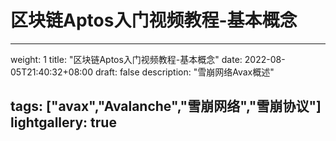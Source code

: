 # 区块链Aptos入门视频教程-基本概念

---
weight: 1
title: "区块链Aptos入门视频教程-基本概念"
date: 2022-08-05T21:40:32+08:00
draft: false
description: "雪崩网络Avax概述"

tags: ["avax","Avalanche","雪崩网络","雪崩协议"]
lightgallery: true
---

